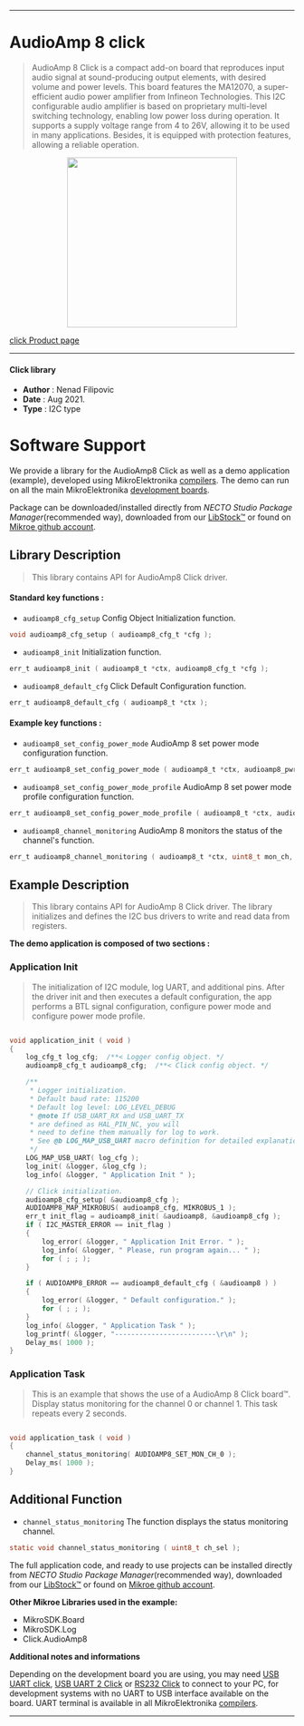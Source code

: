 
---
# AudioAmp 8 click

> AudioAmp 8 Click is a compact add-on board that reproduces input audio signal at sound-producing output elements, with desired volume and power levels. This board features the MA12070, a super-efficient audio power amplifier from Infineon Technologies. This I2C configurable audio amplifier is based on proprietary multi-level switching technology, enabling low power loss during operation. It supports a supply voltage range from 4 to 26V, allowing it to be used in many applications. Besides, it is equipped with protection features, allowing a reliable operation.

<p align="center">
  <img src="https://download.mikroe.com/images/click_for_ide/audioamp8_click.png" height=300px>
</p>

[click Product page](https://www.mikroe.com/audioamp-8-click)

---


#### Click library

- **Author**        : Nenad Filipovic
- **Date**          : Aug 2021.
- **Type**          : I2C type


# Software Support

We provide a library for the AudioAmp8 Click
as well as a demo application (example), developed using MikroElektronika
[compilers](https://www.mikroe.com/necto-studio).
The demo can run on all the main MikroElektronika [development boards](https://www.mikroe.com/development-boards).

Package can be downloaded/installed directly from *NECTO Studio Package Manager*(recommended way), downloaded from our [LibStock&trade;](https://libstock.mikroe.com) or found on [Mikroe github account](https://github.com/MikroElektronika/mikrosdk_click_v2/tree/master/clicks).

## Library Description

> This library contains API for AudioAmp8 Click driver.

#### Standard key functions :

- `audioamp8_cfg_setup` Config Object Initialization function.
```c
void audioamp8_cfg_setup ( audioamp8_cfg_t *cfg );
```

- `audioamp8_init` Initialization function.
```c
err_t audioamp8_init ( audioamp8_t *ctx, audioamp8_cfg_t *cfg );
```

- `audioamp8_default_cfg` Click Default Configuration function.
```c
err_t audioamp8_default_cfg ( audioamp8_t *ctx );
```

#### Example key functions :

- `audioamp8_set_config_power_mode` AudioAmp 8 set power mode configuration function.
```c
err_t audioamp8_set_config_power_mode ( audioamp8_t *ctx, audioamp8_pwr_mon_cfg_t pwr_mode );
```

- `audioamp8_set_config_power_mode_profile` AudioAmp 8 set power mode profile configuration function.
```c
err_t audioamp8_set_config_power_mode_profile ( audioamp8_t *ctx, audioamp8_pwr_mod_profile_cfg_t pm_profile );
```

- `audioamp8_channel_monitoring` AudioAmp 8 monitors the status of the channel's function.
```c
err_t audioamp8_channel_monitoring ( audioamp8_t *ctx, uint8_t mon_ch, audioamp8_monitor_channel_t *ch_mon );
```

## Example Description

> This library contains API for AudioAmp 8 Click driver.
> The library initializes and defines the I2C bus drivers 
> to write and read data from registers. 

**The demo application is composed of two sections :**

### Application Init

> The initialization of I2C  module, log UART, and additional pins. 
> After the driver init and then executes a default configuration, 
> the app performs a BTL signal configuration, configure power mode
> and configure power mode profile.

```c

void application_init ( void ) 
{
    log_cfg_t log_cfg;  /**< Logger config object. */
    audioamp8_cfg_t audioamp8_cfg;  /**< Click config object. */

    /** 
     * Logger initialization.
     * Default baud rate: 115200
     * Default log level: LOG_LEVEL_DEBUG
     * @note If USB_UART_RX and USB_UART_TX 
     * are defined as HAL_PIN_NC, you will 
     * need to define them manually for log to work. 
     * See @b LOG_MAP_USB_UART macro definition for detailed explanation.
     */
    LOG_MAP_USB_UART( log_cfg );
    log_init( &logger, &log_cfg );
    log_info( &logger, " Application Init " );

    // Click initialization.
    audioamp8_cfg_setup( &audioamp8_cfg );
    AUDIOAMP8_MAP_MIKROBUS( audioamp8_cfg, MIKROBUS_1 );
    err_t init_flag = audioamp8_init( &audioamp8, &audioamp8_cfg );
    if ( I2C_MASTER_ERROR == init_flag ) 
    {
        log_error( &logger, " Application Init Error. " );
        log_info( &logger, " Please, run program again... " );
        for ( ; ; );
    }

    if ( AUDIOAMP8_ERROR == audioamp8_default_cfg ( &audioamp8 ) )
    {
        log_error( &logger, " Default configuration." );
        for ( ; ; );
    }
    log_info( &logger, " Application Task " );
    log_printf( &logger, "-------------------------\r\n" );
    Delay_ms( 1000 );
}

```

### Application Task

> This is an example that shows the use of a AudioAmp 8 Click board™.
> Display status monitoring for the channel 0 or channel 1.
> This task repeats every 2 seconds.

```c

void application_task ( void ) 
{
    channel_status_monitoring( AUDIOAMP8_SET_MON_CH_0 );
    Delay_ms( 1000 );
}

```

## Additional Function
- `channel_status_monitoring` The function displays the status monitoring channel.
```c
static void channel_status_monitoring ( uint8_t ch_sel );
```

The full application code, and ready to use projects can be installed directly from *NECTO Studio Package Manager*(recommended way), downloaded from our [LibStock&trade;](https://libstock.mikroe.com) or found on [Mikroe github account](https://github.com/MikroElektronika/mikrosdk_click_v2/tree/master/clicks).

**Other Mikroe Libraries used in the example:**

- MikroSDK.Board
- MikroSDK.Log
- Click.AudioAmp8

**Additional notes and informations**

Depending on the development board you are using, you may need
[USB UART click](https://www.mikroe.com/usb-uart-click),
[USB UART 2 Click](https://www.mikroe.com/usb-uart-2-click) or
[RS232 Click](https://www.mikroe.com/rs232-click) to connect to your PC, for
development systems with no UART to USB interface available on the board. UART
terminal is available in all MikroElektronika
[compilers](https://shop.mikroe.com/compilers).

---
